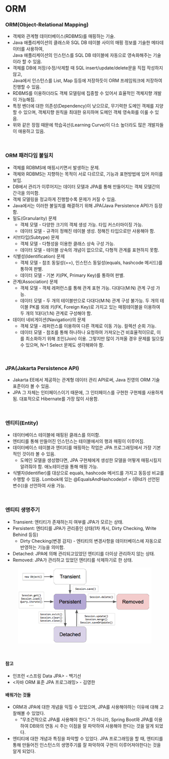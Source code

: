 # ORM

### ORM(Object-Relational Mapping)

- 객체와 관계형 데이터베이스(RDBMS)를 매핑하는 기술.
- Java 애플리케이션의 클래스와 SQL DB 테이블 사이의 매핑 정보를 기술한 메타데이터를 사용하여,  
  Java 애플리케이션의 인스턴스를 SQL DB 테이블에 자동으로 영속화해주는 기술이라 할 수 있음.
- 객체를 DB에 저장/수정/삭제할 때 SQL insert/update/delete문을 직접 작성하지 않고,  
  Java에서 인스턴스를 List, Map 등등에 저장하듯이 ORM 프레임워크에 저장하여 진행할 수 있음.
- RDBMS를 이용하더라도 객체 모델링에 집중할 수 있어서 효율적인 객체지향 개발이 가능해짐.
- 특정 벤더에 대한 의존성(Dependency)이 낮으므로, 무기력한 도메인 객체를 지양할 수 있으며, 객체지향 원칙을 최대한 유지하며 도메인 객체 영속화를 이룰 수 있음.
- 위와 같은 장점 때문에 학습곡선(Learning Curve)이 다소 높더라도 많은 개발자들이 애용하고 있음.

<br>

### ORM 패러다임 불일치

- 객체를 RDBMS에 매핑시키면서 발생하는 문제.
- 객체와 RDBMS는 지향하는 목적이 서로 다르므로, 기능과 표현방법에 있어 차이를 보임.
- DB에서 관리가 이루어지는 데이터 모델과 JPA를 통해 만들어지는 객체 모델간의 간극을 의미함.
- 객체 모델링을 정교하게 진행할수록 문제가 커질 수 있음.
- Java에서는 이러한 불일치를 해결하기 위해 JPA(Java Persistence API)가 등장함.
- 밀도(Granularity) 문제
  - 객체 모델 - 다양한 크기의 객체 생성 가능. 타입 커스터마이징 가능.
  - 데이터 모델 - 규격이 정해진 테이블 생성. 정해진 타입으로만 사용해야 함.
- 서브타입(Subtype) 문제
  - 객체 모델 - 다형성을 이용한 클래스 상속 구성 가능.
  - 데이터 모델 - 테이블 상속의 개념이 없으므로, 다형적 관계를 표현하지 못함.
- 식별성(Identification) 문제
  - 객체 모델 - 참조 동일성(==), 인스턴스 동일성(equals, hashcode 메서드)를 통하여 판별.
  - 데이터 모델 - 기본 키(PK, Primary Key)를 통하여 판별.
- 관계(Association) 문제
  - 객체 모델 - 객체 레퍼런스를 통해 관계 표현 가능. 다대다(M:N) 관계 구성 가능.
  - 데이터 모델 - 두 개의 테이블만으로 다대다(M:N) 관계 구성 불가능. 두 개의 테이블 PK를 외래 키(FK, Foreign Key)로 가지고 있는 매핑테이블을 이용하여 두 개의 1대다(1:N) 관계로 구성해야 함.
- 데이터 네비게이션(Navigation)의 문제
  - 객체 모델 - 레퍼런스를 이용하여 다른 객체로 이동 가능. 컬렉션 순회 가능.
  - 데이터 모델 - 참조를 통해 하나하나 요청하여 가져오는건 비효율적이므로, 이를 최소화하기 위해 조인(Join) 이용. 그렇지만 많이 가져올 경우 문제를 일으킬 수 있으며, N+1 Select 문제도 생각해봐야 함.

<br>

### JPA(Jakarta Persistence API)

- Jakarta EE에서 제공하는 관계형 데이터 관리 API로써, Java 진영의 ORM 기술 표준이라 볼 수 있음.
- JPA 그 자체는 인터페이스이기 때문에, 그 인터페이스를 구현한 구현체를 사용하게 됨. 대표적으로 Hibernate를 가장 많이 사용함.

<br>

### 엔티티(Entity)

- 데이터베이스 테이블에 매핑된 클래스를 의미함.
- 엔티티를 통해 만들어진 인스턴스는 테이블에서의 행과 매핑이 이루어짐.
- 데이터베이스 테이블과 엔티티를 매핑하는 작업은 JPA 프로그래밍에서 가장 기본적인 것이라 볼 수 있음.
  - 도메인 모델을 생성했다면, JPA 구현체에게 생성한 모델을 어떻게 매핑시킬지 알려줘야 함. 애노테이션을 통해 매핑 가능.
- 식별자(Identifier)를 대상으로 equals, hashcode 메서드를 가지고 동등성 비교를 수행할 수 있음. Lombok에 있는 @EqualsAndHashcode(of = (@Id가 선언된 변수))을 선언하여 사용 가능.

<br>

### 엔티티 생명주기

- Transient: 엔티티가 존재하는지 여부를 JPA가 모르는 상태.
- Persistent: 엔티티를 JPA가 관리중인 상태(1차 캐시, Dirty Checking, Write Behind 등등)
  - Dirty Checking(변경 감지) - 엔티티의 변경사항을 데이터베이스에 자동으로 반영하는 기능을 의미함.
- Detached: JPA에 의해 관리되고있었던 엔티티를 더이상 관리하지 않는 상태.
- Removed: JPA가 관리하고 있었던 엔티티를 삭제하기로 한 상태.

<figure><img src="./images/entity-lifecycle.png" alt=""></figure>

<br>

#### 참고

- 인프런 <스프링 Data JPA> - 백기선
- <자바 ORM 표준 JPA 프로그래밍> - 김영한

#### 배워가는 것들

- ORM과 JPA에 대한 개념을 익힐 수 있었으며, JPA를 사용해야하는 이유에 대해 고찰해볼 수 있었다.
  - "무조건적으로 JPA를 사용해야 한다." 가 아니라, Spring Boot와 JPA를 이용하여 DB와의 연동 시 주는 이점을 잘 파악하여 사용해야 한다는 것을 알게 되었다.
- 엔티티에 대한 개념과 특징을 파악할 수 있었다. JPA 프로그래밍을 할 때, 엔티티를 통해 만들어진 인스턴스의 생명주기를 잘 파악하여 구현이 이루어져야한다는 것을 알게 되었다.
